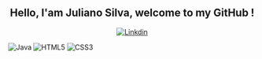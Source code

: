 <h2 align="center">Hello, I'am Juliano Silva, welcome to my GitHub !</h2>

<p align="center">
  <a href="https://github.com/julianoacs">
    <img src="https://img.shields.io/badge/LinkedIn-0077B5?style=for-the-badge&logo=linkedin&logoColor=white" alt="Linkdin">
  </a>
</p>

![Java](https://img.shields.io/badge/Java-ED8B00?style=for-the-badge&logo=openjdk&logoColor=white)
![HTML5](https://img.shields.io/badge/HTML5-E34F26?style=for-the-badge&logo=html5&logoColor=white)
![CSS3](https://img.shields.io/badge/CSS3-1572B6?style=for-the-badge&logo=css3&logoColor=white)
